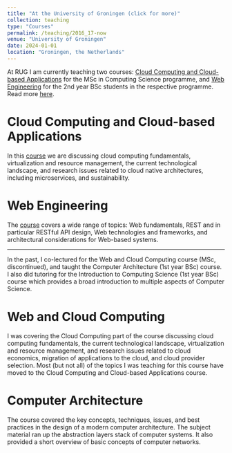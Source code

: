 ```yaml
---
title: "At the University of Groningen (click for more)"
collection: teaching
type: "Courses"
permalink: /teaching/2016_17-now
venue: "University of Groningen"
date: 2024-01-01
location: "Groningen, the Netherlands"
---
```


At RUG I am currently teaching two courses: [Cloud Computing and Cloud-based Applications](https://ocasys.rug.nl/current/catalog/course/WMCS032-05) for the MSc in Computing Science programme, and [Web Engineering](https://ocasys.rug.nl/current/catalog/course/WBCS008-05) for the 2nd year BSc students in the respective programme. Read more [here]({{permalink}}).

Cloud Computing and Cloud-based Applications
============================================

In this [course](https://ocasys.rug.nl/current/catalog/course/WMCS032-05) we are discussing cloud computing fundamentals, virtualization and resource management, the current technological landscape, and research issues related to cloud native architectures, including microservices, and sustainability.


Web Engineering
===============

The [course](https://ocasys.rug.nl/current/catalog/course/WBCS008-05) covers a wide range of topics: Web fundamentals, REST and in particular RESTful API design, Web technologies and frameworks, and architectural considerations for Web-based systems.

-----------------------

In the past, I co-lectured for the Web and Cloud Computing course (MSc, discontinued), and taught the Computer Architecture (1st year BSc) course. I also did tutoring for the Introduction to Computing Science (1st year BSc) course which provides a broad introduction to multiple aspects of Computer Science.

Web and Cloud Computing 
=======================

I was covering the Cloud Computing part of the course discussing cloud computing fundamentals, the current technological landscape, virtualization and resource management, and research issues related to cloud economics, migration of applications to the cloud, and cloud provider selection. Most (but not all) of the topics I was teaching for this course have moved to the Cloud Computing and Cloud-based Applications course.

Computer Architecture
=====================

The course covered the key concepts, techniques, issues, and best practices in the design of a modern computer architecture. The subject material ran up the abstraction layers stack of computer systems. It also provided a short overview of basic concepts of computer networks.

